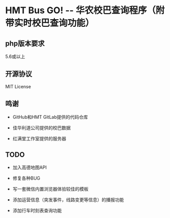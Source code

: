 # HMT Bus GO! -- 华农校巴查询程序（附带实时校巴查询功能）

## php版本要求

5.6或以上

## 开源协议

MIT License

## 鸣谢

* GitHub和HMT GitLab提供的代码仓库

* 佳华利道公司提供的校巴数据

* 红满堂工作室提供的服务器

## TODO

* 加入高德地图API

* 修复各种BUG

* 写一套微信内置浏览器体验较佳的模板

* 添加运营信息（突发事件，线路变更等信息）的播报功能

* 添加行车时刻表查询功能
